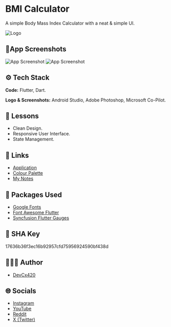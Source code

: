 # BMI Calculator
A simple Body Mass Index Calculator with a neat & simple UI.

![Logo](https://i.ibb.co/T483MHq/BMI-Logo-Custom.png)

## 📱App Screenshots

![App Screenshot](https://i.ibb.co/Q9fNFj0/BMI-v2-0-Screenshot-1.png)
![App Screenshot](https://i.ibb.co/pKMP5F7/BMI-v2-0-Screenshot-2.png)

## ⚙ Tech Stack

**Code:** Flutter, Dart.

**Logo & Screenshots:** Android Studio, Adobe Photoshop, Microsoft Co-Pilot.

## 📖 Lessons

- Clean Design.
- Responsive User Interface.
- State Management.

## 📝 Links

- [Application](https://drive.google.com/drive/folders/19iXMIRMYSkORbpExAyjhwYVGjt2kmLon?usp=drive_link)
- [Colour Palette](https://www.notion.so/sricharanprabhakar/Blueberry-Vanilla-Frost-98b8405882004f1faeacf2d7f93feddd?pvs=4)
- [My Notes](https://sricharanprabhakar.notion.site/Flutter-Dart-3f7e80a2bb594ad5a53fa9fff551f22a)

## 📝 Packages Used

- [Google Fonts](https://pub.dev/packages/google_fonts)
- [Font Awesome Flutter](https://pub.dev/packages/font_awesome_flutter)
- [Syncfusion Flutter Gauges](https://pub.dev/packages/syncfusion_flutter_gauges)

## 🔑 SHA Key

17636b36f3ec16b92957cfd75956924590bf438d

## 🧑🏻‍💻 Author

- [DevCx420](https://www.github.com/gh-devcx420)

## 🌐 Socials

- [Instagram](https://www.instagram.com/ig_devcx420)
- [YouTube](https://www.youtube.com/@yt_devcx420)
- [Reddit](https://www.reddit.com/user/rd_devCx420)
- [X (Twitter)](https://twitter.com/tw_devCx420)
